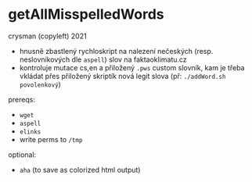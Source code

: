 # getAllMisspelledWords
crysman (copyleft) 2021

- hnusně zbastlený rychloskript na nalezení nečeských (resp. neslovníkových dle `aspell`) slov na faktaoklimatu.cz
- kontroluje mutace cs,en a přiložený `.pws` custom slovník, kam je třeba vkládat přes přiložený skriptík nová legit slova (př: `./addWord.sh povolenkový`)

prereqs:
- `wget`
- `aspell`
- `elinks`
- write perms to `/tmp`

optional:
- `aha` (to save as colorized html output)
